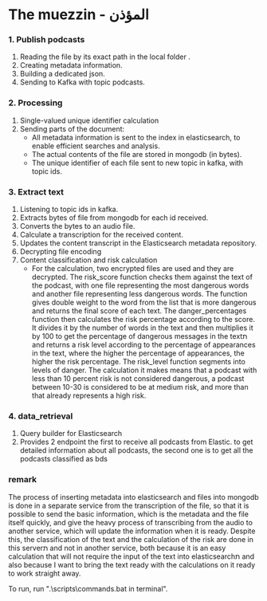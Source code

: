 # The muezzin - المؤذن


### 1. Publish podcasts
1. Reading the file by its exact path in the local folder .
2. Creating metadata information.
3. Building a dedicated json.
4. Sending to Kafka with topic podcasts.


### 2. Processing
1. Single-valued unique identifier calculation
2. Sending parts of the document:
    * All metadata information is sent to the index in elasticsearch,
      to enable efficient searches and analysis. 
    * The actual contents of the file are stored in mongodb (in bytes).
    * The unique identifier of each file sent to new topic in kafka,
      with topic ids.

### 3. Extract text
1. Listening to topic ids in kafka.
2. Extracts bytes of file from mongodb for each id received.
3. Converts the bytes to an audio file.
4. Calculate a transcription for the received content.
5. Updates the content transcript in the Elasticsearch metadata repository.
6. Decrypting file encoding
7. Content classification and risk calculation
   * For the calculation,
     two encrypted files are used and they are decrypted.
     The risk_score function checks them against the text of the podcast,
     with one file representing the most dangerous words and another file representing less dangerous words.
     The function gives double weight to the word from the list that is more dangerous and returns the final score of each text.
     The danger_percentages function then calculates the risk percentage according to the score.
     It divides it by the number of words in the text and then multiplies it by 100 to get the percentage of dangerous messages in the textת
     and returns a risk level according to the percentage of appearances in the text,
     where the higher the percentage of appearances,
     the higher the risk percentage. The risk_level function segments into levels of danger.
     The calculation it makes means that a podcast with less than 10 percent risk is not considered dangerous,
     a podcast between 10-30 is considered to be at medium risk,
     and more than that already represents a high risk.

### 4. data_retrieval
1. Query builder for Elasticsearch
2. Provides 2 endpoint the first to receive all podcasts from Elastic.
   to get detailed information about all podcasts,
   the second one is to get all the podcasts classified as bds

### remark
The process of inserting metadata into elasticsearch and files into mongodb
is done in a separate service from the transcription of the file,
so that it is possible to send the basic information,
which is the metadata and the file itself quickly,
and give the heavy process of transcribing from the audio to another service,
which will update the information when it is ready.
Despite this, the classification of the text and the calculation of the risk are done in this serverת
and not in another service, both because it is an easy calculation that will not require the input of the text into elasticsearchת
and also because I want to bring the text ready with the calculations on it ready to work straight away.

To run, run ".\scripts\commands.bat in terminal".
